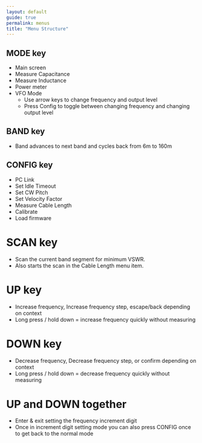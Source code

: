 ```yaml
---
layout: default
guide: true
permalink: menus
title: "Menu Structure"
---
```


## MODE key
- Main screen
- Measure Capacitance
- Measure Inductance
- Power meter
- VFO Mode
    - Use arrow keys to change frequency and output level
    - Press Config to toggle between changing frequency and changing output level
## BAND key
- Band advances to next band and cycles back from 6m to 160m
## CONFIG key
- PC Link
- Set Idle Timeout
- Set CW Pitch
- Set Velocity Factor
- Measure Cable Length
- Calibrate
- Load firmware
# SCAN key
- Scan the current band segment for minimum VSWR.
- Also starts the scan in the Cable Length menu item.
# UP key
- Increase frequency, Increase frequency step, escape/back depending on context
- Long press / hold down = increase frequency quickly without measuring
# DOWN key
- Decrease frequency, Decrease frequency step, or confirm depending on context
- Long press / hold down = decrease frequency quickly without measuring
# UP and DOWN together
- Enter & exit setting the frequency increment digit
- Once in increment digit setting mode you can also press CONFIG once to get back to the normal mode
